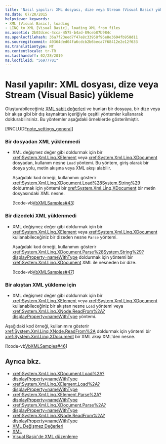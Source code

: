 ```yaml
---
title: 'Nasıl yapılır: XML dosyası, dize veya Stream (Visual Basic) yükleme'
ms.date: 07/20/2015
helpviewer_keywords:
- XML [Visual Basic], loading
- LINQ to XML [Visual Basic], loading XML from files
ms.assetid: 2b02dcec-4cca-4575-b4ad-89ceb87b984c
ms.openlocfilehash: 36a7f23eed7f47e8c33958f96e8e3694fb958d11
ms.sourcegitcommit: 40364ded04fa6cdcb2b6beca7f68412e2e12f633
ms.translationtype: MT
ms.contentlocale: tr-TR
ms.lasthandoff: 02/28/2019
ms.locfileid: "56977701"
---
```

# <a name="how-to-load-xml-from-a-file-string-or-stream-visual-basic"></a>Nasıl yapılır: XML dosyası, dize veya Stream (Visual Basic) yükleme
Oluşturabileceğiniz [XML sabit değerleri](../../../../visual-basic/language-reference/xml-literals/index.md) ve bunları bir dosyaya, bir dize veya bir akışa gibi bir dış kaynaktan içeriğiyle çeşitli yöntemler kullanarak doldurabilirsiniz. Bu yöntemler aşağıdaki örneklerde gösterilmiştir.  
  
[!INCLUDE[note_settings_general](~/includes/note-settings-general-md.md)]  
  
### <a name="to-load-xml-from-a-file"></a>Bir dosyadan XML yüklenmedi  
  
-   XML değişmez değer gibi doldurmak için bir <xref:System.Xml.Linq.XElement> veya <xref:System.Xml.Linq.XDocument> dosyadan, kullanım nesne `Load` yöntemi. Bu yöntem, giriş olarak bir dosya yolu, metin akışına veya XML akışı alabilir.  
  
     Aşağıdaki kod örneği, kullanımını gösterir <xref:System.Xml.Linq.XDocument.Load%28System.String%29> doldurmak için yöntemi bir <xref:System.Xml.Linq.XDocument> bir metin dosyasındaki XML nesne.  
  
     [!code-vb[VbXMLSamples#43](~/samples/snippets/visualbasic/VS_Snippets_VBCSharp/VbXMLSamples/VB/XMLSamples15.vb#43)]  
  
### <a name="to-load-xml-from-a-string"></a>Bir dizedeki XML yüklenmedi  
  
-   XML değişmez değer gibi doldurmak için bir <xref:System.Xml.Linq.XElement> veya <xref:System.Xml.Linq.XDocument> kullanabileceğiniz bir dizeden nesne `Parse` yöntemi.  
  
     Aşağıdaki kod örneği, kullanımını gösterir <xref:System.Xml.Linq.XDocument.Parse%28System.String%29?displayProperty=nameWithType> doldurmak için yöntemi bir <xref:System.Xml.Linq.XDocument> XML ile nesneden bir dize.  
  
     [!code-vb[VbXMLSamples#47](~/samples/snippets/visualbasic/VS_Snippets_VBCSharp/VbXMLSamples/VB/XMLSamples15.vb#47)]  
  
### <a name="to-load-xml-from-a-stream"></a>Bir akıştan XML yükleme için  
  
-   XML değişmez değer gibi doldurmak için bir <xref:System.Xml.Linq.XElement> veya <xref:System.Xml.Linq.XDocument> kullanabileceğiniz bir akıştan nesne `Load` yöntemi veya <xref:System.Xml.Linq.XNode.ReadFrom%2A?displayProperty=nameWithType> yöntemi.  
  
 Aşağıdaki kod örneği, kullanımını gösterir <xref:System.Xml.Linq.XNode.ReadFrom%2A> doldurmak için yöntemi bir <xref:System.Xml.Linq.XDocument> bir XML akışı XML'den nesne.  
  
 [!code-vb[VbXMLSamples#46](~/samples/snippets/visualbasic/VS_Snippets_VBCSharp/VbXMLSamples/VB/XMLSamples15.vb#46)]  
  
## <a name="see-also"></a>Ayrıca bkz.
- <xref:System.Xml.Linq.XDocument.Load%2A?displayProperty=nameWithType>
- <xref:System.Xml.Linq.XElement.Load%2A?displayProperty=nameWithType>
- <xref:System.Xml.Linq.XElement.Parse%2A?displayProperty=nameWithType>
- <xref:System.Xml.Linq.XDocument.Parse%2A?displayProperty=nameWithType>
- <xref:System.Xml.Linq.XNode.ReadFrom%2A?displayProperty=nameWithType>
- [XML Değişmez Değerleri](../../../../visual-basic/language-reference/xml-literals/index.md)
- [XML](../../../../visual-basic/programming-guide/language-features/xml/index.md)
- [Visual Basic'de XML düzenleme](../../../../visual-basic/programming-guide/language-features/xml/manipulating-xml.md)
